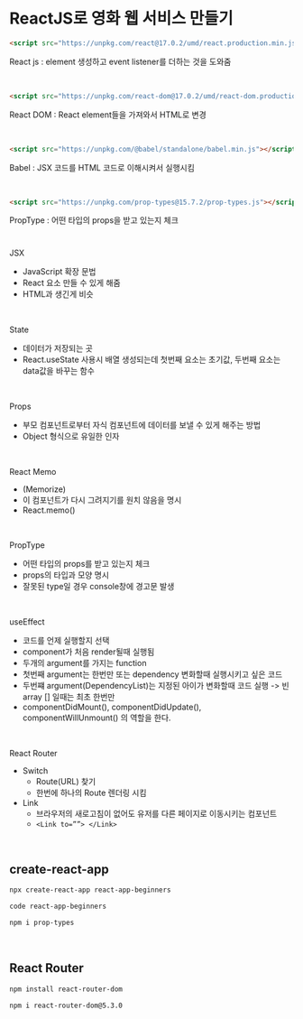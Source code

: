 <h1>ReactJS로 영화 웹 서비스 만들기</h1>

```html
<script src="https://unpkg.com/react@17.0.2/umd/react.production.min.js"></script>
```
React js : element 생성하고 event listener를 더하는 것을 도와줌

</br>

```html
<script src="https://unpkg.com/react-dom@17.0.2/umd/react-dom.production.min.js"></script>
```
React DOM : React element들을 가져와서 HTML로 변경 

</br>

```html
<script src="https://unpkg.com/@babel/standalone/babel.min.js"></script>
```
Babel : JSX 코드를 HTML 코드로 이해시켜서 실행시킴

</br>

```html
<script src="https://unpkg.com/prop-types@15.7.2/prop-types.js"></script>
```

PropType : 어떤 타입의 props을 받고 있는지 체크

<h1></h1>

JSX
- JavaScript 확장 문법
- React 요소 만들 수 있게 해줌
- HTML과 생긴게 비슷


</br>

State
- 데이터가 저장되는 곳 
- React.useState 사용시 배열 생성되는데 첫번째 요소는 초기값, 두번째 요소는 data값을 바꾸는 함수


</br>

Props
- 부모 컴포넌트로부터 자식 컴포넌트에 데이터를 보낼 수 있게 해주는 방법
- Object 형식으로 유일한 인자


</br>

React Memo
- (Memorize)
- 이 컴포넌트가 다시 그려지기를 원치 않음을 명시
- React.memo()


</br>

PropType
- 어떤 타입의 props를 받고 있는지 체크
- props의 타입과 모양 명시
- 잘못된 type일 경우 console창에 경고문 발생


</br>

useEffect
- 코드를 언제 실행할지 선택
- component가 처음 render될때 실행됨
- 두개의 argument를 가지는 function
- 첫번째 argument는 한번만 또는 dependency 변화할때 실행시키고 싶은 코드
- 두번쨰 argument(DependencyList)는 지정된 아이가 변화할때 코드 실행 -> 빈 array [] 일때는 최초 한번만 
- componentDidMount(), componentDidUpdate(), componentWillUnmount() 의 역할을 한다.

</br>

React Router
- Switch
    - Route(URL) 찾기
    - 한번에 하나의 Route 렌더링 시킴
- Link
    - 브라우저의 새로고침이 없어도 유저를 다른 페이지로 이동시키는 컴포넌트
    - ```<Link to=””> </Link>```


</br>

<h2>create-react-app</h2>

```html
npx create-react-app react-app-beginners
```

```html
code react-app-beginners
```

```html
npm i prop-types
```
</br>

<h2>React Router</h2>

```html
npm install react-router-dom
```

```html
npm i react-router-dom@5.3.0
```
